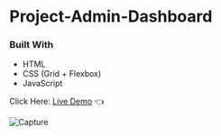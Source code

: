 # Project-Admin-Dashboard

### Built With

- HTML
- CSS (Grid + Flexbox)
- JavaScript

Click Here: [Live Demo](https://swhag.github.io/Project-Admin-Dashboard/) :point_left:

![Capture](https://user-images.githubusercontent.com/109196962/213093728-0602faa5-615f-41b7-a0f3-90b5c4a462b2.PNG)
